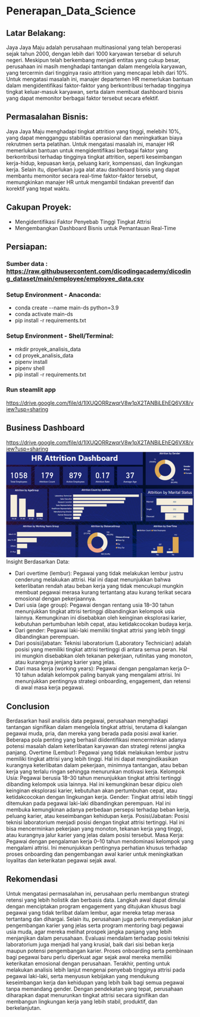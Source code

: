 # Penerapan_Data_Science
## Latar Belakang:
Jaya Jaya Maju adalah perusahaan multinasional yang telah beroperasi sejak tahun 2000, dengan lebih dari 1000 karyawan tersebar di seluruh negeri. Meskipun telah berkembang menjadi entitas yang cukup besar, perusahaan ini masih menghadapi tantangan dalam mengelola karyawan, yang tercermin dari tingginya rasio attrition yang mencapai lebih dari 10%. Untuk mengatasi masalah ini, manajer departemen HR memerlukan bantuan dalam mengidentifikasi faktor-faktor yang berkontribusi terhadap tingginya tingkat keluar-masuk karyawan, serta dalam membuat dashboard bisnis yang dapat memonitor berbagai faktor tersebut secara efektif.
## Permasalahan Bisnis:
Jaya Jaya Maju menghadapi tingkat attrition yang tinggi, melebihi 10%, yang dapat mengganggu stabilitas operasional dan meningkatkan biaya rekrutmen serta pelatihan. Untuk mengatasi masalah ini, manajer HR memerlukan bantuan untuk mengidentifikasi berbagai faktor yang berkontribusi terhadap tingginya tingkat attrition, seperti keseimbangan kerja-hidup, kepuasan kerja, peluang karir, kompensasi, dan lingkungan kerja. Selain itu, diperlukan juga alat atau dashboard bisnis yang dapat membantu memonitor secara real-time faktor-faktor tersebut, memungkinkan manajer HR untuk mengambil tindakan preventif dan korektif yang tepat waktu.
## Cakupan Proyek:
- Mengidentifikasi Faktor Penyebab Tinggi Tingkat Attrisi 
- Mengembangkan Dashboard Bisnis untuk Pemantauan Real-Time
## Persiapan:
### Sumber data : https://raw.githubusercontent.com/dicodingacademy/dicoding_dataset/main/employee/employee_data.csv
### Setup Environment - Anaconda:
- conda create --name main-ds python=3.9
- conda activate main-ds
- pip install -r requirements.txt
### Setup Environment - Shell/Terminal:
- mkdir proyek_analisis_data
- cd proyek_analisis_data
- pipenv install
- pipenv shell
- pip install -r requirements.txt
### Run steamlit app
https://drive.google.com/file/d/1lXUQORRzwqrV8w1pX2TANBiLEhEQ6VX8/view?usp=sharing
## Business Dashboard
https://drive.google.com/file/d/1lXUQORRzwqrV8w1pX2TANBiLEhEQ6VX8/view?usp=sharing
![Dashboard](./Nuraisah-Dashboard.png)
Insight Berdasarkan Data:
- Dari overtime (lembur): Pegawai yang tidak melakukan lembur justru cenderung melakukan attrisi. Hal ini dapat menunjukkan bahwa keterlibatan rendah atau beban kerja yang tidak mencukupi mungkin membuat pegawai merasa kurang tertantang atau kurang terikat secara emosional dengan pekerjaannya.
- Dari usia (age group): Pegawai dengan rentang usia 18–30 tahun menunjukkan tingkat attrisi tertinggi dibandingkan kelompok usia lainnya. Kemungkinan ini disebabkan oleh keinginan eksplorasi karier, kebutuhan pertumbuhan lebih cepat, atau ketidakcocokan budaya kerja.
- Dari gender: Pegawai laki-laki memiliki tingkat attrisi yang lebih tinggi dibandingkan perempuan.
- Dari posisi/jabatan: Teknisi laboratorium (Laboratory Technician) adalah posisi yang memiliki tingkat attrisi tertinggi di antara semua peran. Hal ini mungkin disebabkan oleh tekanan pekerjaan, rutinitas yang monoton, atau kurangnya jenjang karier yang jelas.
- Dari masa kerja (working years): Pegawai dengan pengalaman kerja 0–10 tahun adalah kelompok paling banyak yang mengalami attrisi. Ini menunjukkan pentingnya strategi onboarding, engagement, dan retensi di awal masa kerja pegawai.
## Conclusion
Berdasarkan hasil analisis data pegawai, perusahaan menghadapi tantangan signifikan dalam mengelola tingkat attrisi, terutama di kalangan pegawai muda, pria, dan mereka yang berada pada posisi awal karier. Beberapa pola penting yang berhasil diidentifikasi mencerminkan adanya potensi masalah dalam keterlibatan karyawan dan strategi retensi jangka panjang.
Overtime (Lembur): Pegawai yang tidak melakukan lembur justru memiliki tingkat attrisi yang lebih tinggi. Hal ini dapat mengindikasikan kurangnya keterlibatan dalam pekerjaan, minimnya tantangan, atau beban kerja yang terlalu ringan sehingga menurunkan motivasi kerja.
Kelompok Usia: Pegawai berusia 18–30 tahun menunjukkan tingkat attrisi tertinggi dibanding kelompok usia lainnya. Hal ini kemungkinan besar dipicu oleh keinginan eksplorasi karier, kebutuhan akan pertumbuhan cepat, atau ketidakcocokan dengan lingkungan kerja.
Gender: Tingkat attrisi lebih tinggi ditemukan pada pegawai laki-laki dibandingkan perempuan. Hal ini membuka kemungkinan adanya perbedaan persepsi terhadap beban kerja, peluang karier, atau keseimbangan kehidupan kerja.
Posisi/Jabatan: Posisi teknisi laboratorium menjadi posisi dengan tingkat attrisi tertinggi. Hal ini bisa mencerminkan pekerjaan yang monoton, tekanan kerja yang tinggi, atau kurangnya jalur karier yang jelas dalam posisi tersebut.
Masa Kerja: Pegawai dengan pengalaman kerja 0–10 tahun mendominasi kelompok yang mengalami attrisi. Ini menunjukkan pentingnya perhatian khusus terhadap proses onboarding dan pengembangan awal karier untuk meningkatkan loyalitas dan keterikatan pegawai sejak awal.
## Rekomendasi
Untuk mengatasi permasalahan ini, perusahaan perlu membangun strategi retensi yang lebih holistik dan berbasis data. Langkah awal dapat dimulai dengan menciptakan program engagement yang ditujukan khusus bagi pegawai yang tidak terlibat dalam lembur, agar mereka tetap merasa tertantang dan dihargai. Selain itu, perusahaan juga perlu menyediakan jalur pengembangan karier yang jelas serta program mentoring bagi pegawai usia muda, agar mereka melihat prospek jangka panjang yang lebih menjanjikan dalam perusahaan. Evaluasi mendalam terhadap posisi teknisi laboratorium juga menjadi hal yang krusial, baik dari sisi beban kerja maupun potensi pengembangan karier. Proses onboarding serta pembinaan bagi pegawai baru perlu diperkuat agar sejak awal mereka memiliki keterikatan emosional dengan perusahaan. Terakhir, penting untuk melakukan analisis lebih lanjut mengenai penyebab tingginya attrisi pada pegawai laki-laki, serta menyusun kebijakan yang mendukung keseimbangan kerja dan kehidupan yang lebih baik bagi semua pegawai tanpa memandang gender. Dengan pendekatan yang tepat, perusahaan diharapkan dapat menurunkan tingkat attrisi secara signifikan dan membangun lingkungan kerja yang lebih stabil, produktif, dan berkelanjutan.
